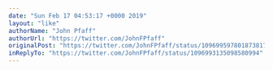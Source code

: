 ```yaml
---
date: "Sun Feb 17 04:53:17 +0000 2019"
layout: "like"
authorName: "John Pfaff"
authorUrl: "https://twitter.com/JohnFPfaff"
originalPost: "https://twitter.com/JohnFPfaff/status/1096995978018738176"
inReplyTo: "https://twitter.com/JohnFPfaff/status/1096993135098580994"
---
```

